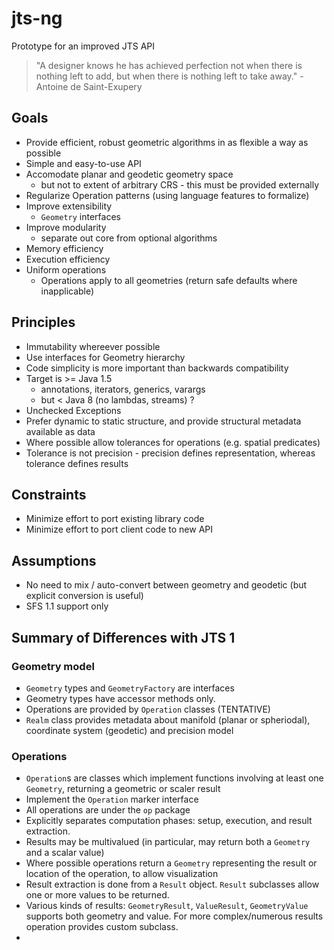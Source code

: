 # jts-ng
Prototype for an improved JTS API

> "A designer knows he has achieved perfection not when there is nothing left to add, but when there is nothing left to take away." - Antoine de Saint-Exupery

## Goals

* Provide efficient, robust geometric algorithms in as flexible a way as possible
* Simple and easy-to-use API
* Accomodate planar and geodetic geometry space
  * but not to extent of arbitrary CRS - this must be provided externally
* Regularize Operation patterns (using language features to formalize)
* Improve extensibility
  * `Geometry` interfaces 
* Improve modularity
  * separate out core from optional algorithms
* Memory efficiency 
* Execution efficiency
* Uniform operations
  * Operations apply to all geometries (return safe defaults where inapplicable)

## Principles

* Immutability whereever possible
* Use interfaces for Geometry hierarchy
* Code simplicity is more important than backwards compatibility
* Target is >= Java 1.5 
  * annotations, iterators, generics, varargs
  * but < Java 8 (no lambdas, streams) ? 
* Unchecked Exceptions
* Prefer dynamic to static structure, and provide structural metadata available as data
* Where possible allow tolerances for operations (e.g. spatial predicates)
* Tolerance is not precision - precision defines representation, whereas tolerance defines results

## Constraints

* Minimize effort to port existing library code
* Minimize effort to port client code to new API

## Assumptions

* No need to mix / auto-convert between geometry and geodetic (but explicit conversion is useful)
* SFS 1.1 support only

## Summary of Differences with JTS 1

### Geometry model

* `Geometry` types and `GeometryFactory` are interfaces
* Geometry types have accessor methods only.  
* Operations are provided by `Operation` classes (TENTATIVE)
* `Realm` class provides metadata about manifold (planar or spheriodal), coordinate system (geodetic) and precision model

### Operations

* `Operation`s are classes which implement functions involving at least one `Geometry`, returning a geometric or scaler result
* Implement the `Operation` marker interface
* All operations are under the `op` package
* Explicitly separates computation phases: setup, execution, and result extraction.
* Results may be multivalued (in particular, may return both a `Geometry` and a scalar value)
* Where possible operations return a `Geometry` representing the result or location of the operation, to allow visualization
* Result extraction is done from a `Result` object.  `Result` subclasses allow one or more values to be returned.
* Various kinds of results: `GeometryResult`, `ValueResult`, `GeometryValue` supports both geometry and value.  For more complex/numerous results operation provides custom subclass.
* 
